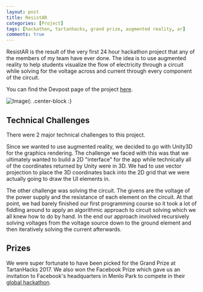 ```yaml
---
layout: post
title: ResistAR
categories: [Project]
tags: [hackathon, tartanhacks, grand prize, augmented reality, ar]
comments: true
---
```


ResistAR is the result of the very first 24 hour hackathon project that any of the members of my team have ever done. The idea is to use augmented reality to help students visualize the flow of electricity through a circuit while solving for the voltage across and current through every component of the circuit.

You can find the Devpost page of the project [here](https://devpost.com/software/resistar).

![Image](../../assets/posts/resistar/resistar.jpg){: .center-block :}

## Technical Challenges
There were 2 major technical challenges to this project.

Since we wanted to use augmented reality, we decided to go with Unity3D for the graphics rendering. The challenge we faced with this was that we ultimately wanted to build a 2D "interface" for the app while technically all of the coordinates returned by Unity were in 3D. We had to use vector projection to place the 3D coordinates back into the 2D grid that we were actually going to draw the UI elements in.

The other challenge was solving the circuit. The givens are the voltage of the power supply and the resistance of each element on the circuit. At that point, we had barely finished our first programming course so it took a lot of fiddling around to apply an algorithmic approach to circuit solving which we all knew how to do by hand. In the end our approach involved recursively solving voltages from the voltage source down to the ground element and then iteratively solving the current afterwards.

## Prizes
We were super fortunate to have been picked for the Grand Prize at TartanHacks 2017. We also won the Facebook Prize which gave us an invitation to Facebook's headquarters in Menlo Park to compete in their [global hackathon](../fbd).
